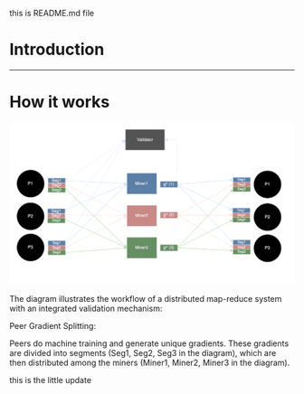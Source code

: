 this is README.md file
<div align="center">




</div>

# Introduction


---

# How it works
![Map Reduce Diagram](map_reduce.svg)

The diagram illustrates the workflow of a distributed map-reduce system with an integrated validation mechanism:

Peer Gradient Splitting:

Peers do machine training and generate unique gradients.
These gradients are divided into segments (Seg1, Seg2, Seg3 in the diagram), which are then distributed among the miners (Miner1, Miner2, Miner3 in the diagram).







this is the little update
